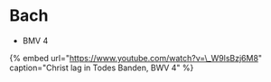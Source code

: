 # Bach

* BMV 4

{% embed url="https://www.youtube.com/watch?v=\_W9lsBzj6M8" caption="Christ lag in Todes Banden, BWV 4" %}



